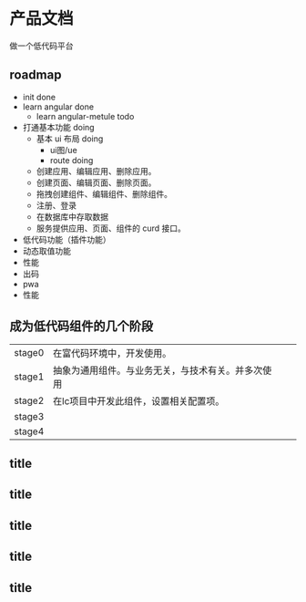 # 产品文档

做一个低代码平台

## roadmap

- init  done
- learn angular done
  - learn angular-metule todo
- 打通基本功能 doing
  - 基本 ui 布局 doing
    - ui图/ue
    - route doing
  - 创建应用、编辑应用、删除应用。
  - 创建页面、编辑页面、删除页面。
  - 拖拽创建组件、编辑组件、删除组件。
  - 注册、登录
  - 在数据库中存取数据
  - 服务提供应用、页面、组件的 curd 接口。
- 低代码功能（插件功能）
- 动态取值功能
- 性能
- 出码
- pwa
- 性能

## 成为低代码组件的几个阶段
|||||
|-|-|-|-|
|stage0|在富代码环境中，开发使用。|||
|stage1|抽象为通用组件。与业务无关，与技术有关。并多次使用|||
|stage2|在lc项目中开发此组件，设置相关配置项。|||
|stage3||||
|stage4||||

## title

## title

## title

## title

## title

